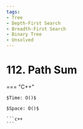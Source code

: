 ```yaml
---
tags:
- Tree
- Depth-First Search
- Breadth-First Search
- Binary Tree
- Unsolved
---
```



# 112. Path Sum

=== "C++"

    $Time: O()$

    $Space: O()$

    ```c++
    ```